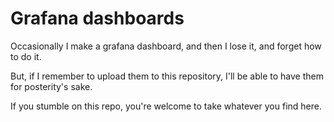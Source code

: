 # Grafana dashboards
Occasionally I make a grafana dashboard, and then I lose it, and forget how to do it.

But, if I remember to upload them to this repository, I'll be able to have them for posterity's sake.

If you stumble on this repo, you're welcome to take whatever you find here.
